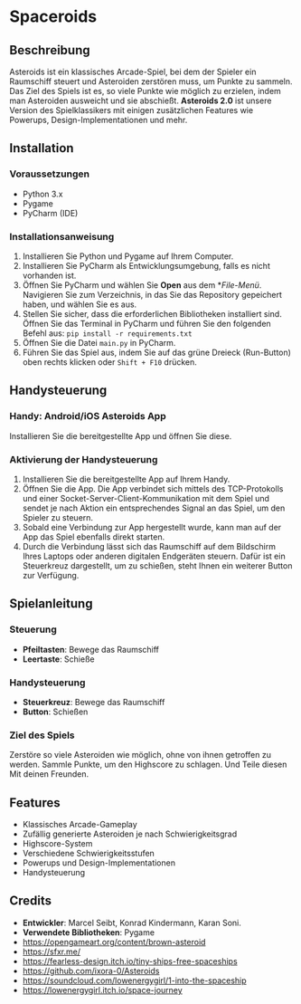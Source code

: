 # Spaceroids

## Beschreibung
Asteroids ist ein klassisches Arcade-Spiel, bei dem der Spieler ein Raumschiff steuert und Asteroiden zerstören muss, um Punkte zu sammeln. Das Ziel des Spiels ist es, so viele Punkte wie möglich zu erzielen, indem man Asteroiden ausweicht und sie abschießt. **Asteroids 2.0** ist unsere Version des Spielklassikers mit einigen zusätzlichen Features wie Powerups, Design-Implementationen und mehr.

## Installation

### Voraussetzungen

- Python 3.x
- Pygame
- PyCharm (IDE)

### Installationsanweisung

1. Installieren Sie Python und Pygame auf Ihrem Computer.
2. Installieren Sie PyCharm als Entwicklungsumgebung, falls es nicht vorhanden ist.
3. Öffnen Sie PyCharm und wählen Sie **Open** aus dem **File-Menü*. Navigieren Sie zum Verzeichnis, in das Sie das Repository gepeichert haben, und wählen Sie es aus.
4. Stellen Sie sicher, dass die erforderlichen Bibliotheken installiert sind. Öffnen Sie das Terminal in PyCharm und führen Sie den folgenden Befehl aus: `pip install -r requirements.txt`
5. Öffnen Sie die Datei `main.py` in PyCharm.
6. Führen Sie das Spiel aus, indem Sie auf das grüne Dreieck (Run-Button) oben rechts klicken oder `Shift + F10` drücken.

## Handysteuerung

### Handy: Android/iOS Asteroids App
Installieren Sie die bereitgestellte App und öffnen Sie diese.

### Aktivierung der Handysteuerung

1. Installieren Sie die bereitgestellte App auf Ihrem Handy.
2. Öffnen Sie die App. Die App verbindet sich mittels des TCP-Protokolls und einer Socket-Server-Client-Kommunikation mit dem Spiel und sendet je nach Aktion ein entsprechendes Signal an das Spiel, um den Spieler zu steuern.
3. Sobald eine Verbindung zur App hergestellt wurde, kann man auf der App das Spiel ebenfalls direkt starten.
4. Durch die Verbindung lässt sich das Raumschiff auf dem Bildschirm Ihres Laptops oder anderen digitalen Endgeräten steuern. Dafür ist ein Steuerkreuz dargestellt, um zu schießen, steht Ihnen ein weiterer Button zur Verfügung.

## Spielanleitung

### Steuerung

- **Pfeiltasten**: Bewege das Raumschiff
- **Leertaste**: Schieße

### Handysteuerung
- **Steuerkreuz**: Bewege das Raumschiff
- **Button**: Schießen



### Ziel des Spiels
Zerstöre so viele Asteroiden wie möglich,
ohne von ihnen getroffen zu werden. Sammle Punkte, um den Highscore zu schlagen. Und Teile diesen Mit deinen Freunden.

## Features

- Klassisches Arcade-Gameplay
- Zufällig generierte Asteroiden je nach Schwierigkeitsgrad
- Highscore-System 
- Verschiedene Schwierigkeitsstufen
- Powerups und Design-Implementationen
- Handysteuerung





## Credits


- **Entwickler**: Marcel Seibt, Konrad Kindermann, Karan Soni.
- **Verwendete Bibliotheken**: Pygame
- https://opengameart.org/content/brown-asteroid
- https://sfxr.me/
- https://fearless-design.itch.io/tiny-ships-free-spaceships
- https://github.com/ixora-0/Asteroids
- https://soundcloud.com/lowenergygirl/1-into-the-spaceship
- https://lowenergygirl.itch.io/space-journey